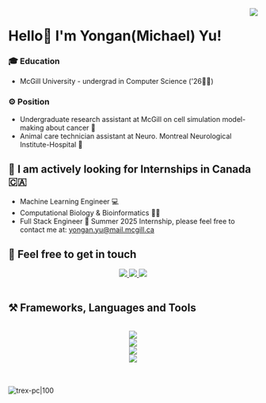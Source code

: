 <img align="right" src="https://visitor-badge.laobi.icu/badge?page_id=Michaelyya.Michaelyya"/>

# Hello👋 I'm Yongan(Michael) Yu!

### 🎓 Education 
- McGill University - undergrad in Computer Science ('26🧑‍🎓)

### ⚙️ Position
- Undergraduate research assistant at McGill on cell simulation model-making about cancer 🦠
- Animal care technician assistant at Neuro. Montreal Neurological Institute-Hospital 🐒

## 💼 I am actively looking for Internships in Canada 🇨🇦
-  Machine Learning Engineer 💻
-  Computational Biology & Bioinformatics 🧑‍🔬
-  Full Stack Engineer 🎨 
  Summer 2025 Internship, please feel free to contact me at: yongan.yu@mail.mcgill.ca

## 🤝 Feel free to get in touch

<div align="center"> 
  <a href="mailto:yya040327@gmail.com">
    <img src="https://img.shields.io/badge/Gmail-109010?style=for-the-badge&logo=gmail&logoColor=white" />
  </a>
  <a href="https://www.linkedin.com/in/yongan-yu-0327an/" target="_blank">
    <img src="https://img.shields.io/badge/LinkedIn-0077B5?style=for-the-badge&logo=linkedin&logoColor=white" target="_blank" />
  </a>
  <a href="https://michaelyya.github.io/Michael_Portfolio/" target="_blank">
     <img src="https://img.shields.io/badge/Website-FF5722?style=for-the-badge&logo=/e/&logoColor=white" target="_blank" />
  </a>
</div>
<br/>

## ⚒️ Frameworks, Languages and Tools
<br/>
<div align="center">
    <img src="https://skillicons.dev/icons?i=nodejs,react,spring,aws,gcp,git,github,gitlab" /><br>
    <img src="https://skillicons.dev/icons?i=python,java,javascript,bash,html,css,vim,mongodb,redis" /><br>
    <img src="https://skillicons.dev/icons?i=pytorch,ai,bootstrap,cmake,nginx,selenium,pytorch,sklearn,tensorflow,linux" /><br>
    <img src="https://skillicons.dev/icons?i=postman,vercel,heroku,matlab,vim,vscode,eclipse,clion,pycharm,ps,pr" />
</div>
<br/><br/>


![trex-pc|100](https://user-images.githubusercontent.com/120589837/231785526-da03c915-f6b3-4ae5-89d6-c45f5915d514.gif)
